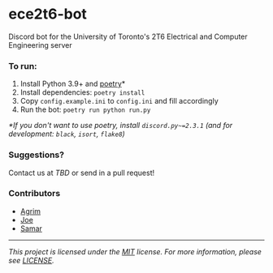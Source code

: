 # ece2t6-bot

Discord bot for the University of Toronto's 2T6 Electrical and Computer Engineering server

### To run:

1. Install Python 3.9+ and [poetry](https://python-poetry.org/docs/#installation)*
2. Install dependencies: `poetry install`
3. Copy `config.example.ini` to `config.ini` and fill accordingly
4. Run the bot: `poetry run python run.py`

_\*If you don't want to use poetry, install `discord.py~=2.3.1` (and for development: `black`, `isort`, `flake8`)_

### Suggestions?

Contact us at _TBD_ or send in a pull request!

### Contributors

- [Agrim](https://github.com/agrimshar)
- [Joe](https://github.com/jdtech3)
- [Samar](https://github.com/samarqureshii)

---

_This project is licensed under the [MIT](https://choosealicense.com/licenses/mit/) license. For more information, please see [LICENSE](./LICENSE)._
